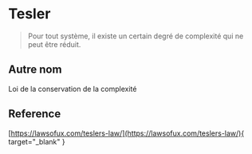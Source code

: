 # Tesler

> Pour tout système, il existe un certain degré de complexité qui ne peut être réduit.

## Autre nom

Loi de la conservation de la complexité

## Reference

[https://lawsofux.com/teslers-law/](https://lawsofux.com/teslers-law/){ target="_blank" }